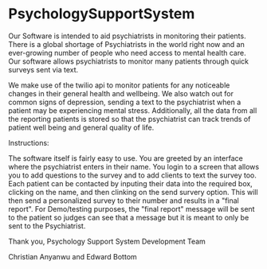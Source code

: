 # PsychologySupportSystem
Our Software is intended to aid psychiatrists in monitoring their patients. There is a global shortage of Psychiatrists in the world right now
and an ever-growing number of people who need access to mental health care. Our software allows psychiatrists to monitor many patients
through quick surveys sent via text.

We make use of the twilio api to monitor patients for any noticeable changes in their general health and wellbeing. We also watch out 
for common signs of depression, sending a text to the psychiatrist when a patient may be experiencing mental stress. Additionally,
all the data from all the reporting patients is stored so that the psychiatrist can track trends of patient well being and general quality
of life.


Instructions:

The software itself is fairly easy to use. You are greeted by an interface where the psychiatrist enters in their name.
You login to a screen that allows you to add questions to the survey and to add clients to text the survey too. Each patient
can be contacted by inputing their data into the required box, clicking on the name, and then clinking on the send survery option. 
This will then send a personalized survey to their number and results in a "final report".
For Demo/testing purposes, the "final report" message will be sent to the patient so judges can see that a message but it is meant
to only be sent to the Psychiatrist. 
 

Thank you,
Psychology Support System Development Team

Christian Anyanwu and Edward Bottom